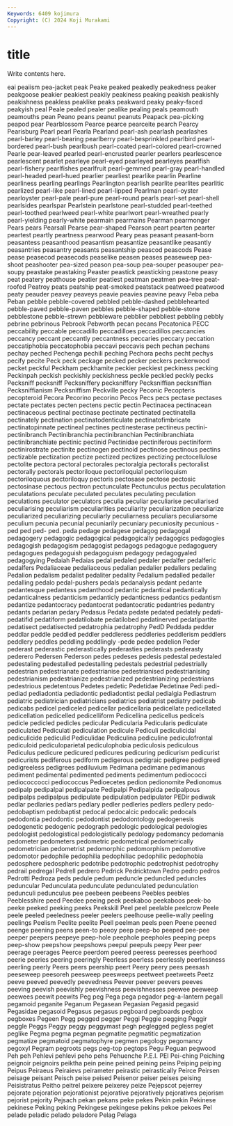 ```yaml
---
Keywords: 6409 kojimura
Copyright: (C) 2024 Koji Murakami
---
```


# title

Write contents here.



eai peaiism pea-jacket peak Peake peaked peakedly peakedness
peaker peakgoose peakier peakiest peakily peakiness peaking peakish peakishly peakishness
peakless peaklike peaks peakward peaky peaky-faced peakyish peal Peale pealed
pealer pealike pealing peals peamouth peamouths pean Peano peans peanut
peanuts Peapack pea-picking peapod pear Pearblossom Pearce pearce pearceite pearch
Pearcy Pearisburg Pearl pearl Pearla Pearland pearl-ash pearlash pearlashes pearl-barley
pearl-bearing pearlberry pearl-besprinkled pearlbird pearl-bordered pearl-bush pearlbush pearl-coated pearl-colored pearl-crowned
Pearle pear-leaved pearled pearl-encrusted pearler pearlers pearlescence pearlescent pearlet pearleye
pearl-eyed pearleyed pearleyes pearlfish pearl-fishery pearlfishes pearlfruit pearl-gemmed pearl-gray pearl-handled
pearl-headed pearl-hued pearlier pearliest pearlike pearlin Pearline pearliness pearling pearlings
Pearlington pearlish pearlite pearlites pearlitic pearlized pearl-like pearl-lined pearl-lipped Pearlman
pearl-oyster pearloyster pearl-pale pearl-pure pearl-round pearls pearl-set pearl-shell pearlsides pearlspar
Pearlstein pearlstone pearl-studded pearl-teethed pearl-toothed pearlweed pearl-white pearlwort pearl-wreathed pearly
pearl-yielding pearly-white pearmain pearmains Pearman pearmonger Pears pears Pearsall Pearse
pear-shaped Pearson peart pearten pearter peartest peartly peartness pearwood Peary
peas peasant peasant-born peasantess peasanthood peasantism peasantize peasantlike peasantly peasantries
peasantry peasants peasantship peascod peascods Pease pease peasecod peasecods peaselike
peasen peases peaseweep pea-shoot peashooter pea-sized peason pea-soup pea-souper peasouper
pea-soupy peastake peastaking Peaster peastick peasticking peastone peasy peat peatery
peathouse peatier peatiest peatman peatmen pea-tree peat-roofed Peatroy peats peatship
peat-smoked peatstack peatweed peatwood peaty peauder peavey peaveys peavie peavies
peavine peavy Peba peba Peban pebble pebble-covered pebbled pebble-dashed pebblehearted
pebble-paved pebble-paven pebbles pebble-shaped pebble-stone pebblestone pebble-strewn pebbleware pebblier pebbliest
pebbling pebbly pebrine pebrinous Pebrook Pebworth pecan pecans Pecatonica PECC
peccability peccable peccadillo peccadilloes peccadillos peccancies peccancy peccant peccantly peccantness
peccaries peccary peccation peccatiphobia peccatophobia peccavi peccavis pech pechan pechans
pechay peched Pechenga pechili peching Pechora pechs pecht pechys pecify
pecite Peck peck peckage pecked pecker peckers peckerwood pecket peckful
Peckham peckhamite peckier peckiest peckiness pecking Peckinpah peckish peckishly peckishness
peckle peckled peckly pecks Pecksniff pecksniff Pecksniffery pecksniffery Pecksniffian pecksniffian
Pecksniffianism Pecksniffism Peckville pecky Peconic Pecopteris pecopteroid Pecora Pecorino pecorino
Pecos Pecs pecs pectase pectases pectate pectates pecten pectens pectic
pectin Pectinacea pectinacean pectinaceous pectinal pectinase pectinate pectinated pectinatella pectinately
pectination pectinatodenticulate pectinatofimbricate pectinatopinnate pectineal pectines pectinesterase pectineus pectini- pectinibranch
Pectinibranchia pectinibranchian Pectinibranchiata pectinibranchiate pectinic pectinid Pectinidae pectiniferous pectiniform pectinirostrate
pectinite pectinogen pectinoid pectinose pectinous pectins pectizable pectization pectize pectized
pectizes pectizing pectocellulose pectolite pectora pectoral pectorales pectoralgia pectoralis pectoralist
pectorally pectorals pectoriloque pectoriloquial pectoriloquism pectoriloquous pectoriloquy pectoris pectosase pectose
pectosic pectosinase pectous pectron pectunculate Pectunculus pectus peculatation peculatations peculate
peculated peculates peculating peculation peculations peculator peculators peculia peculiar peculiarise
peculiarised peculiarising peculiarism peculiarities peculiarity peculiarization peculiarize peculiarized peculiarizing peculiarly
peculiarness peculiars peculiarsome peculium pecunia pecunial pecuniarily pecuniary pecuniosity pecunious
-ped ped ped- ped. peda pedage pedagese pedagog pedagogal pedagogery
pedagogic pedagogical pedagogically pedagogics pedagogies pedagogish pedagogism pedagogist pedagogs pedagogue
pedagoguery pedagogues pedagoguish pedagoguism pedagogy pedagogyaled pedagogying Pedaiah Pedaias pedal
pedaled pedaler pedalfer pedalferic pedalfers Pedaliaceae pedaliaceous pedalian pedalier pedaliers
pedaling Pedalion pedalism pedalist pedaliter pedality Pedalium pedalled pedaller pedalling
pedalo pedal-pushers pedals pedanalysis pedant pedante pedantesque pedantess pedanthood pedantic
pedantical pedantically pedanticalness pedanticism pedanticly pedanticness pedantics pedantism pedantize pedantocracy
pedantocrat pedantocratic pedantries pedantry pedants pedarian pedary Pedasus Pedata pedate
pedated pedately pedati- pedatifid pedatiform pedatilobate pedatilobed pedatinerved pedatipartite pedatisect
pedatisected pedatrophia pedatrophy PedD Peddada pedder peddlar peddle peddled peddler
peddleress peddleries peddlerism peddlers peddlery peddles peddling peddlingly -pede pedee
pedelion Peder pederast pederastic pederastically pederasties pederasts pederasty pederero Pedersen
Pederson pedes pedeses pedesis pedestal pedestaled pedestaling pedestalled pedestalling pedestals
pedestrial pedestrially pedestrian pedestrianate pedestrianise pedestrianised pedestrianising pedestrianism pedestrianize pedestrianized
pedestrianizing pedestrians pedestrious pedetentous Pedetes pedetic Pedetidae Pedetinae Pedi pedi-
pediad pediadontia pediadontic pediadontist pedial pedialgia Pediastrum pediatric pediatrician pediatricians
pediatrics pediatrist pediatry pedicab pedicabs pedicel pediceled pedicellar pedicellaria pedicellate
pedicellated pedicellation pedicelled pedicelliform Pedicellina pedicellus pedicels pedicle pedicled pedicles
pedicular Pedicularia Pedicularis pediculate pediculated Pediculati pediculation pedicule Pediculi pediculicidal
pediculicide pediculid Pediculidae Pediculina pediculine pediculofrontal pediculoid pediculoparietal pediculophobia pediculosis
pediculous Pediculus pedicure pedicured pedicures pedicuring pedicurism pedicurist pedicurists pediferous
pediform pedigerous pedigraic pedigree pedigreed pedigreeless pedigrees pediluvium Pedimana pedimane
pedimanous pediment pedimental pedimented pediments pedimentum pediococci pediococcocci pediococcus Pedioecetes
pedion pedionomite Pedionomus pedipalp pedipalpal pedipalpate Pedipalpi Pedipalpida pedipalpous pedipalps
pedipalpus pedipulate pedipulation pedipulator PEDir pediwak pedlar pedlaries pedlars pedlary
pedler pedleries pedlers pedlery pedo- pedobaptism pedobaptist pedocal pedocalcic pedocalic
pedocals pedodontia pedodontic pedodontist pedodontology pedogenesis pedogenetic pedogenic pedograph pedologic
pedological pedologies pedologist pedologistical pedologistically pedology pedomancy pedomania pedometer pedometers
pedometric pedometrical pedometrically pedometrician pedometrist pedomorphic pedomorphism pedomotive pedomotor pedophile
pedophilia pedophiliac pedophilic pedophobia pedosphere pedospheric pedotribe pedotrophic pedotrophist pedotrophy
pedrail pedregal Pedrell pedrero Pedrick Pedricktown Pedro pedro pedros Pedrotti
Pedroza peds pedule pedum peduncle peduncled peduncles peduncular Pedunculata pedunculate
pedunculated pedunculation pedunculi pedunculus pee peebeen peebeens Peebles peebles Peeblesshire
peed Peedee peeing peek peekaboo peekaboos peek-bo peeke peeked peeking
peeks Peekskill Peel peel peelable peelcrow Peele peele peeled peeledness
peeler peelers peelhouse peelie-wally peeling peelings Peelism Peelite peelite Peell
peelman peels peen Peene peened peenge peening peens peen-to peeoy
peep peep-bo peeped pee-pee peeper peepers peepeye peep-hole peephole peepholes
peeping peeps peep-show peepshow peepshows peepul peepuls peepy Peer peer
peerage peerages Peerce peerdom peered peeress peeresses peerhood peerie peeries
peering peeringly Peerless peerless peerlessly peerlessness peerling peerly Peers peers
peership peert Peery peery pees peesash peeseweep peesoreh peesweep peesweeps
peetweet peetweets Peetz peeve peeved peevedly peevedness Peever peever peevers
peeves peeving peevish peevishly peevishness peevishnesses peewee peeweep peewees peewit
peewits Peg peg Pega pega pegador peg-a-lantern pegall pegamoid peganite
Peganum Pegasean Pegasian Pegasid pegasid Pegasidae pegasoid Pegasus pegasus pegboard
pegboards pegbox pegboxes Pegeen Pegg pegged pegger Peggi Peggie pegging
Peggir peggle Peggs Peggy peggy peggymast pegh peglegged pegless peglet
peglike Pegma pegma pegman pegmatite pegmatitic pegmatization pegmatize pegmatoid pegmatophyre
pegmen pegology pegomancy pegoxyl Pegram pegroots pegs peg-top pegtops Pegu
Peguan pegwood Peh peh Pehlevi pehlevi peho pehs Pehuenche P.E.I.
PEI Pei-ching Peiching peignoir peignoirs peiktha pein peine peined peining
peins Peiping peiping Peipus Peiraeus Peiraievs peirameter peirastic peirastically Peirce
Peirsen peisage peisant Peisch peise peised Peisenor peiser peises peising
Peisistratus Peitho peitrel peixere peixerey peize Pejepscot pejerrey pejorate pejoration
pejorationist pejorative pejoratively pejoratives pejorism pejorist pejority Pejsach pekan pekans
peke pekes Pekin pekin Pekinese pekinese Peking peking Pekingese pekingese
pekins pekoe pekoes Pel pelade peladic pelado peladore Pelag Pelaga
